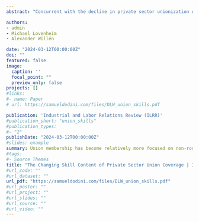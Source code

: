 ```yaml
---
abstract: "Concurrent with the decline in private sector unionization over the past half century, there has been a shift in the type of work covered by unions. We take a skill-based approach to studying this shift. For both men and women, private sector unionized jobs have changed to require more non-routine, cognitive skills and for women, less routine/manual skills. Union, non-union skill differences have grown, with unionized jobs requiring relatively more non-routine cognitive skill and relatively more routine manual and routine cognitive skills. We decompose these changes into (1) changes in skills within an occupation, (2) changes in worker concentration across existing occupations, and (3) changes to the occupational mix from entry and exit. Most of the changes we document are driven by the second two forces. Finally, we discuss how this evidence can be reconciled with a model of skill-biased technological change that directly accounts for the institutional framework surrounding collective bargaining."

authors:
- admin
- Michael Lovenheim
- Alexander Willén

date: "2024-03-12T00:00:00Z"
doi: ""
featured: false
image:
  caption: ''
  focal_point: ""
  preview_only: false
projects: []
#links:
#- name: Paper
# url: https://samueldodini.com/files/DLW_union_skills.pdf

publication: 'Industrial and Labor Relations Review (ILRR)'
#publication_short: "union_skills"
#publication_types:
#- "2"
publishDate: "2024-03-12T00:00:00Z"
#slides: example
summary: Union membership has become relatively more focused on non-routine, cognitive skills over time in the US. We contextualize this in a Roy model of unionization in the US.
#tags:
#- Source Themes
title: "The Changing Skill Content of Private Sector Union Coverage | ILR Review"
#url_code: ""
#url_dataset: ""
url_pdf: "https://samueldodini.com/files/DLW_union_skills.pdf"
#url_poster: ""
#url_project: ""
#url_slides: ""
#url_source: ""
#url_video: ""
---
```

